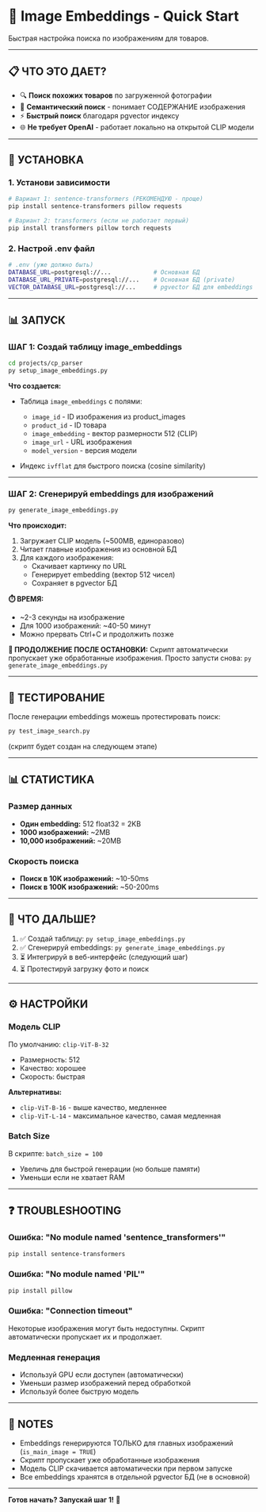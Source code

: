 # 🎨 Image Embeddings - Quick Start

Быстрая настройка поиска по изображениям для товаров.

---

## 📋 ЧТО ЭТО ДАЕТ?

- 🔍 **Поиск похожих товаров** по загруженной фотографии
- 🎯 **Семантический поиск** - понимает СОДЕРЖАНИЕ изображения
- ⚡ **Быстрый поиск** благодаря pgvector индексу
- 🌐 **Не требует OpenAI** - работает локально на открытой CLIP модели

---

## 🚀 УСТАНОВКА

### 1. Установи зависимости

```bash
# Вариант 1: sentence-transformers (РЕКОМЕНДУЮ - проще)
pip install sentence-transformers pillow requests

# Вариант 2: transformers (если не работает первый)
pip install transformers pillow torch requests
```

### 2. Настрой .env файл

```bash
# .env (уже должно быть)
DATABASE_URL=postgresql://...            # Основная БД
DATABASE_URL_PRIVATE=postgresql://...    # Основная БД (private)
VECTOR_DATABASE_URL=postgresql://...     # pgvector БД для embeddings
```

---

## 📊 ЗАПУСК

### ШАГ 1: Создай таблицу image_embeddings

```bash
cd projects/cp_parser
py setup_image_embeddings.py
```

**Что создается:**
- Таблица `image_embeddings` с полями:
  - `image_id` - ID изображения из product_images
  - `product_id` - ID товара
  - `image_embedding` - вектор размерности 512 (CLIP)
  - `image_url` - URL изображения
  - `model_version` - версия модели

- Индекс `ivfflat` для быстрого поиска (cosine similarity)

---

### ШАГ 2: Сгенерируй embeddings для изображений

```bash
py generate_image_embeddings.py
```

**Что происходит:**
1. Загружает CLIP модель (~500MB, единоразово)
2. Читает главные изображения из основной БД
3. Для каждого изображения:
   - Скачивает картинку по URL
   - Генерирует embedding (вектор 512 чисел)
   - Сохраняет в pgvector БД

**⏱️ ВРЕМЯ:**
- ~2-3 секунды на изображение
- Для 1000 изображений: ~40-50 минут
- Можно прервать Ctrl+C и продолжить позже

**🔄 ПРОДОЛЖЕНИЕ ПОСЛЕ ОСТАНОВКИ:**
Скрипт автоматически пропускает уже обработанные изображения.
Просто запусти снова: `py generate_image_embeddings.py`

---

## 🧪 ТЕСТИРОВАНИЕ

После генерации embeddings можешь протестировать поиск:

```bash
py test_image_search.py
```

(скрипт будет создан на следующем этапе)

---

## 📊 СТАТИСТИКА

### Размер данных

- **Один embedding:** 512 float32 = 2KB
- **1000 изображений:** ~2MB
- **10,000 изображений:** ~20MB

### Скорость поиска

- **Поиск в 10K изображений:** ~10-50ms
- **Поиск в 100K изображений:** ~50-200ms

---

## 🎯 ЧТО ДАЛЬШЕ?

1. ✅ Создай таблицу: `py setup_image_embeddings.py`
2. ✅ Сгенерируй embeddings: `py generate_image_embeddings.py`
3. ⏳ Интегрируй в веб-интерфейс (следующий шаг)
4. ⏳ Протестируй загрузку фото и поиск

---

## ⚙️ НАСТРОЙКИ

### Модель CLIP

По умолчанию: `clip-ViT-B-32`
- Размерность: 512
- Качество: хорошее
- Скорость: быстрая

**Альтернативы:**
- `clip-ViT-B-16` - выше качество, медленнее
- `clip-ViT-L-14` - максимальное качество, самая медленная

### Batch Size

В скрипте: `batch_size = 100`
- Увеличь для быстрой генерации (но больше памяти)
- Уменьши если не хватает RAM

---

## ❓ TROUBLESHOOTING

### Ошибка: "No module named 'sentence_transformers'"

```bash
pip install sentence-transformers
```

### Ошибка: "No module named 'PIL'"

```bash
pip install pillow
```

### Ошибка: "Connection timeout"

Некоторые изображения могут быть недоступны.
Скрипт автоматически пропускает их и продолжает.

### Медленная генерация

- Используй GPU если доступен (автоматически)
- Уменьши размер изображений перед обработкой
- Используй более быструю модель

---

## 📝 NOTES

- Embeddings генерируются ТОЛЬКО для главных изображений (`is_main_image = TRUE`)
- Скрипт пропускает уже обработанные изображения
- Модель CLIP скачивается автоматически при первом запуске
- Все embeddings хранятся в отдельной pgvector БД (не в основной)

---

**Готов начать? Запускай шаг 1!** 🚀



